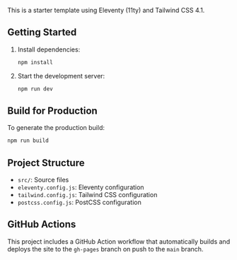 This is a starter template using Eleventy (11ty) and Tailwind CSS 4.1.

## Getting Started

1. Install dependencies:

   ```bash
   npm install
   ```

2. Start the development server:

   ```bash
   npm run dev
   ```

## Build for Production

To generate the production build:

```bash
npm run build
```

## Project Structure

- `src/`: Source files
- `eleventy.config.js`: Eleventy configuration
- `tailwind.config.js`: Tailwind CSS configuration
- `postcss.config.js`: PostCSS configuration

## GitHub Actions

This project includes a GitHub Action workflow that automatically builds and deploys the site to the `gh-pages` branch on push to the `main` branch.
